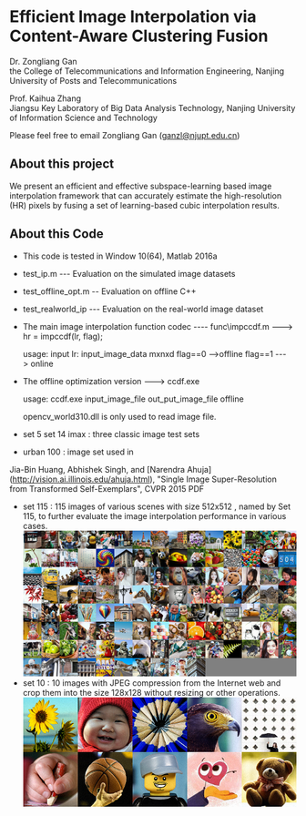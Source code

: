 # Efficient Image Interpolation via Content-Aware Clustering Fusion 
Dr.    Zongliang Gan  
the College of Telecommunications and Information Engineering, Nanjing University of Posts and Telecommunications

Prof.  Kaihua Zhang  
Jiangsu Key Laboratory of Big Data Analysis Technology, Nanjing University of Information Science and Technology

Please feel free to email Zongliang Gan (ganzl@njupt.edu.cn) 

## About this project
We present an efficient and effective subspace-learning based image interpolation framework that can accurately estimate the high-resolution (HR) pixels by fusing a set of learning-based  cubic interpolation results.

## About this Code
* This code is tested in Window 10(64), Matlab 2016a
* test_ip.m ---  Evaluation on the simulated image datasets
* test_offline_opt.m -- Evaluation on offline C++
* test_realworld_ip --- Evaluation on the real-world image dataset
* The main image interpolation function codec ---- func\impccdf.m  ---> hr = impccdf(lr, flag); 

  usage:  input lr: input_image_data mxnxd flag==0 -->offline flag==1 ---> online
* The offline optimization version ---> ccdf.exe  

  usage:  ccdf.exe  input_image_file out_put_image_file offline
  
  opencv_world310.dll is only used to read image file.
  
* set 5 set 14 imax : three classic image test sets
* urban 100 : image set used in

 Jia-Bin Huang, Abhishek Singh, and [Narendra Ahuja] (http://vision.ai.illinois.edu/ahuja.html), "Single Image Super-Resolution from   Transformed Self-Exemplars", CVPR 2015 PDF
 
* set 115 : 115 images of various scenes with size  512x512 , named by Set 115, to further evaluate the image interpolation performance in various cases.
![set 115](https://raw.githubusercontent.com/ganzongliang/image/master/set115.png)
* set 10 : 10 images with JPEG compression from the Internet web  and crop them into the size 128x128 without resizing or other operations.
![set 10](https://raw.githubusercontent.com/ganzongliang/image/master/set10.png)
